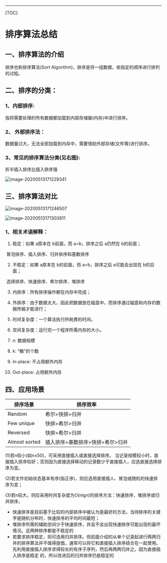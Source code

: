 

------

[TOC]

# 排序算法总结

## 一、排序算法的介绍 

排序也称排序算法(Sort Algorithm)，排序是将一组数据，依指定的顺序进行排列的过程。

 

## 二、排序的分类：

###  1、内部排序:

指将需要处理的所有数据都加载到内部存储器(内存)中进行排序。



### 2、 外部排序法：

数据量过大，无法全部加载到内存中，需要借助外部存储(文件等)进行排序。

 

### 3、常见的排序算法分类(见右图):

折半插入排序比插入排序强

![image-20200513171229341](https://gitee.com/BlacksJack/picture-bed/raw/master/img/20200910181700.png)

## 三、排序算法对比

![image-20200513171246507](https://gitee.com/BlacksJack/picture-bed/raw/master/img/20200910181701.png)

![image-20200513171303811](https://gitee.com/BlacksJack/picture-bed/raw/master/img/20200910181702.png)



### 1、相关术语解释：

1) 稳定：如果 a原本在 b前面，而 a=b，排序之后 a仍然在 b的前面；

​			 冒泡排序、插入排序、归并排序和基数排序

2) 不稳定：如果 a原本在 b的前面，而 a=b，排序之后 a可能会出现在 b的后面；

​			 选择排序、快速排序、希尔排序、堆排序



3) 内排序：所有排序操作都在内存中完成；

4) 外排序：由于数据太大，因此把数据放在磁盘中，而排序通过磁盘和内存的数据传输才能进行；

5) 时间复杂度：一个算法执行所耗费的时间。

6) 空间复杂度：运行完一个程序所需内存的大小。

7) n: 数据规模

8) k: “桶”的个数

9) In-place:   不占用额外内存

10) Out-place: 占用额外内存

## 四、应用场景

| 排序场景      | 排序效率                         |
| ------------- | -------------------------------- |
| Random        | 希尔>快排>归并                   |
| Few unique    | 快排>希尔>归并                   |
| Reversed      | 快排>希尔>归并                   |
| Almost sorted | 插入排序>基数排序>快排>希尔>归并 |

(1)若n较小(如n≤50)，可采用直接插入或直接选择排序。 当记录规模较小时，直接插入排序较好；否则因为直接选择移动的记录数少于直接插人，应选直接选择排序为宜。

(2)若文件初始状态基本有序(指正序)，则应选用直接插人、冒泡或随机的快速排序为宜；

(3)若n较大，则应采用时间复杂度为O(nlgn)的排序方法：快速排序、堆排序或归并排序。

- 快速排序是目前基于比较的内部排序中被认为是最好的方法，当待排序的关键字是随机分布时，快速排序的平均时间最短；
- 堆排序所需的辅助空间少于快速排序，并且不会出现快速排序可能出现的最坏情况。这两种排序都是不稳定的
- 若要求排序稳定，则可选用归并排序。但前面介绍的从单个记录起进行两两归并的排序算法并不值得提倡，通常可以将它和直接插入排序结合在一起使用。先利用直接插入排序求得较长的有序子序列，然后再两两归并之。因为直接插入排序是稳定 的，所以改进后的归并排序仍是稳定的